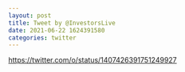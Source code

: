 ```yaml
--- 
layout: post 
title: Tweet by @InvestorsLive 
date: 2021-06-22 1624391580 
categories: twitter 
--- 
```

https://twitter.com/o/status/1407426391751249927
